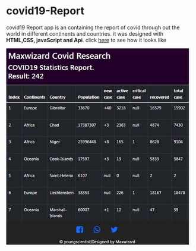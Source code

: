 # covid19-Report
covid19 Report app is an containing the report of covid through out the world in different continents and countries.
it was designed with **HTML,CSS, javaScript and Api**. click [here](https://maxwizardth.github.io/covid19-Report/) to see how it looks like
<div>
<a href='https://maxwizardth.github.io/covid19-Report/'><img src='https://github.com/maxwizardth/ReactProject/blob/main/React/Media/covid.JPG'/></a>
</div>
